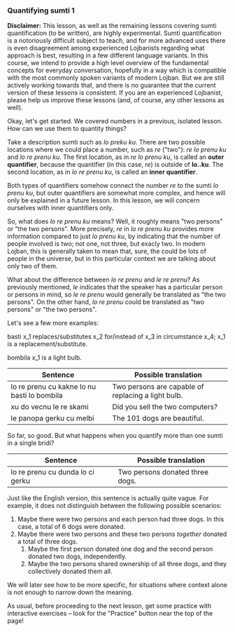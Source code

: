 ### Quantifying sumti 1

**Disclaimer:** This lesson, as well as the remaining lessons covering sumti quantification (to be written), are highly experimental.
Sumti quantification is a notoriously difficult subject to teach, and for more advanced uses there is even disagreement among experienced Lojbanists regarding what approach is best, resulting in a few different language variants.
In this course, we intend to provide a high level overview of the fundamental concepts for everyday conversation, hopefully in a way which is compatible with the most commonly spoken variants of modern Lojban.
But we are still actively working towards that, and there is no guarantee that the current version of these lessons is consistent.
If you are an experienced Lojbanist, please help us improve these lessons (and, of course, any other lessons as well).

Okay, let's get started.
We covered numbers in a previous, isolated lesson.
How can we use them to quantity things?

Take a description sumti such as _lo preku ku_.
There are two possible locations where we could place a number, such as _re_ ("two"): _re lo prenu ku_ and _lo re prenu ku_.
The first location, as in _re lo prenu ku_, is called an **outer quantifier**, because the quantifier (in this case, _re_) is outside of **lo..ku**.
The second location, as in _lo re prenu ku_, is called an **inner quantifier**.

Both types of quantifiers somehow connect the number _re_ to the sumti _lo prenu ku_, but outer quantifiers are somewhat more complex, and hence will only be explained in a future lesson.
In this lesson, we will concern ourselves with inner quantifiers only.

So, what does _lo re prenu ku_ means?
Well, it roughly means "two persons" or "the two persons".
More precisely, _re_ in _lo re prenu ku_ provides more information compared to just _lo prenu ku_, by indicating that the number of people involved is two; not one, not three, but exacly two.
In modern Lojban, this is generally taken to mean that, sure, the could be lots of people in the universe, but in this particular context we are talking about only two of them.

What about the difference between _lo re prenu_ and _le re prenu_?
As previously mentioned, _le_ indicates that the speaker has a particular person or persons in mind, so _le re prenu_ would generally be translated as "the two persons".
On the other hand, _lo re prenu_ could be translated as "two persons" or "the two persons".

Let's see a few more examples:

<span class="definition-head transient">basti</span> x_1 replaces/substitutes x_2 for/instead of x_3 in circumstance x_4; x_1 is a replacement/substitute.

<span class="definition-head transient">bombila</span> x_1 is a light bulb.

|Sentence|Possible translation|
|--------|-----------|
|lo re prenu cu kakne lo nu basti lo bombila|Two persons are capable of replacing a light bulb.|
|xu do vecnu le re skami|Did you sell the two computers?|
|le panopa gerku cu melbi|The 101 dogs are beautiful.|

So far, so good. But what happens when you quantify more than one sumti in a single bridi?

|Sentence|Possible translation|
|--------|-----------|
|lo re prenu cu dunda lo ci gerku|Two persons donated three dogs.|

Just like the English version, this sentence is actually quite vague.
For example, it does not distinguish between the following possible scenarios:

1. Maybe there were two persons and each person had three dogs. In this case, a total of 6 dogs were donated.
2. Maybe there were two persons and these two persons _together_ donated a total of three dogs.
   1. Maybe the first person donated one dog and the second person donated two dogs, independently.
   2. Maybe the two persons shared ownership of all three dogs, and they collectively donated them all.

We will later see how to be more specific, for situations where context alone is not enough to narrow down the meaning.

As usual, before proceeding to the next lesson, get some practice with interactive exercises &ndash; look for the "Practice" button near the top of the page!
